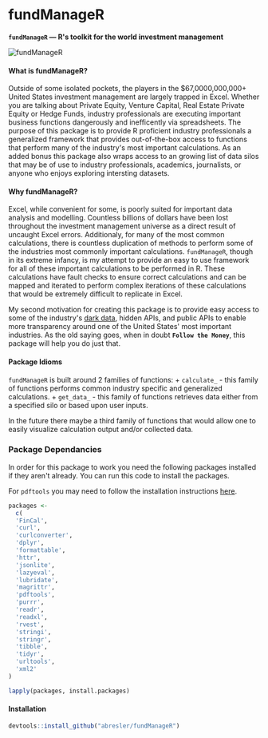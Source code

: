fundManageR
================

<strong>`fundManageR` — R's toolkit for the world investment management</strong>

<img src = 'http://i.imgur.com/ryDGtVV.jpg' alt="fundManageR">

#### <strong>What is fundManageR?</strong>

Outside of some isolated pockets, the players in the $67,0000,000,000+ United States investment management are largely trapped in Excel. Whether you are talking about Private Equity, Venture Capital, Real Estate Private Equity or Hedge Funds, industry professionals are executing important business functions dangerously and inefficently via spreadsheets. The purpose of this package is to provide R proficient industry professionals a generalized framework that provides out-of-the-box access to functions that perform many of the industry's most important calculations. As an added bonus this package also wraps access to an growing list of data silos that may be of use to industry professionals, academics, journalists, or anyone who enjoys exploring intersting datasets.

#### <strong>Why fundManageR?</strong>

Excel, while convenient for some, is poorly suited for important data analysis and modelling. Countless billions of dollars have been lost throughout the investment management universe as a direct result of uncaught Excel errors. Additionaly, for many of the most common calculations, there is countless duplication of methods to perform some of the industries most commonly important calculations. `fundManageR`, though in its extreme infancy, is my attempt to provide an easy to use framework for all of these important calculations to be performed in R. These calculations have fault checks to ensure correct calculations and can be mapped and iterated to perform complex iterations of these calculations that would be extremely difficult to replicate in Excel.

My second motivation for creating this package is to provide easy access to some of the industry's [dark data](http://www.gartner.com/it-glossary/dark-data), hidden APIs, and public APIs to enable more transparency around one of the United States' most important industries. As the old saying goes, when in doubt <strong>`Follow the Money`</strong>, this package will help you do just that.

#### Package Idioms

`fundManageR` is built around 2 families of functions: + `calculate_` - this family of functions performs common industry specific and generalized calculations. + `get_data_` - this family of functions retrieves data either from a specified silo or based upon user inputs.

In the future there maybe a third family of functions that would allow one to easily visualize calculation output and/or collected data.

### Package Dependancies

In order for this package to work you need the following packages installed if they aren't already. You can run this code to install the packages.

For `pdftools` you may need to follow the installation instructions [here](https://github.com/ropensci/pdftools).

``` r
packages <- 
  c(
  'FinCal',
  'curl',
  'curlconverter',
  'dplyr',
  'formattable',
  'httr',
  'jsonlite',
  'lazyeval',
  'lubridate',
  'magrittr',
  'pdftools',
  'purrr',
  'readr',
  'readxl',
  'rvest',
  'stringi',
  'stringr',
  'tibble',
  'tidyr',
  'urltools',
  'xml2'
)

lapply(packages, install.packages)
```

#### <strong>Installation</strong>

``` r
devtools::install_github("abresler/fundManageR")
```
